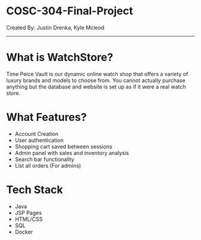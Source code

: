 # COSC-304-Final-Project
Created By: Justin Drenka, Kyle Mcleod

---
# What is WatchStore?
Time Peice Vault is our dynamic online watch shop that offers a variety of luxury brands and models to choose from. 
You cannot actually purchase anything but the database and website is set up as if it were a real watch store. 

# What Features? 

  - Account Creation
  - User authentication
  - Shopping cart saved between sessions
  - Admin panel with sales and inventory analysis
  - Search bar functionality
  - List all orders (For admins) 

# Tech Stack

  - Java
  - JSP Pages
  - HTML/CSS
  - SQL
  - Docker
    


